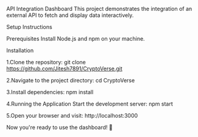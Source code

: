 API Integration Dashboard
This project demonstrates the integration of an external API to fetch and display data interactively.

Setup Instructions

Prerequisites
Install Node.js and npm on your machine.

Installation

1.Clone the repository:
git clone https://github.com/Jitesh7891/CryptoVerse.git

2.Navigate to the project directory:
cd CryptoVerse

3.Install dependencies:
npm install

4.Running the Application
Start the development server:
npm start

5.Open your browser and visit:
http://localhost:3000

Now you're ready to use the dashboard! 🎉